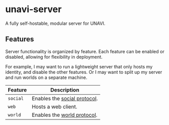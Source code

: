 # unavi-server

A fully self-hostable, modular server for UNAVI.

## Features

Server functionality is organized by feature.
Each feature can be enabled or disabled, allowing for flexibility in deployment.

For example, I may want to run a lightweight server that only hosts my identity, and disable the other features.
Or I may want to split up my server and run worlds on a separate machine.

| Feature  | Description                                                                                  |
| -------- | -------------------------------------------------------------------------------------------- |
| `social` | Enables the [social protocol](https://github.com/unavi-xyz/wired-protocol/tree/main/social). |
| `web`    | Hosts a web client.                                                                          |
| `world`  | Enables the [world protocol](https://github.com/unavi-xyz/wired-protocol/tree/main/world).   |
